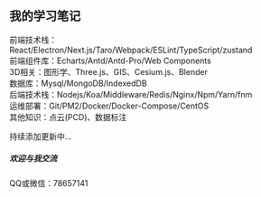 ## 我的学习笔记
前端技术栈：React/Electron/Next.js/Taro/Webpack/ESLint/TypeScript/zustand  
前端组件库：Echarts/Antd/Antd-Pro/Web Components  
3D相关：图形学、Three.js、GIS、Cesium.js、Blender  
数据库：Mysql/MongoDB/IndexedDB  
后端技术栈：Nodejs/Koa/Middleware/Redis/Nginx/Npm/Yarn/fnm  
运维部署：Git/PM2/Docker/Docker-Compose/CentOS  
其他知识：点云(PCD)、数据标注


持续添加更新中...

##### 欢迎与我交流
QQ或微信：78657141

